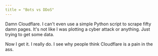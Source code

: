 ```yaml
---
title = "Bots vs DDoS"
---
```


Damn Cloudflare. I can't even use a simple Python script to scrape fifty damn pages. 
It's not like I was plotting a cyber attack or anything. 
Just trying to get some data.

Now I get it. I really do. I see why people think Cloudflare is a pain in the ass.

